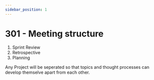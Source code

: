```yaml
---
sidebar_position: 1
---
```

# 301 - Meeting structure

1. Sprint Review
2. Retrospective
3. Planning


Any Project will be seperated so that topics and thought processes can develop themselve apart from each other.